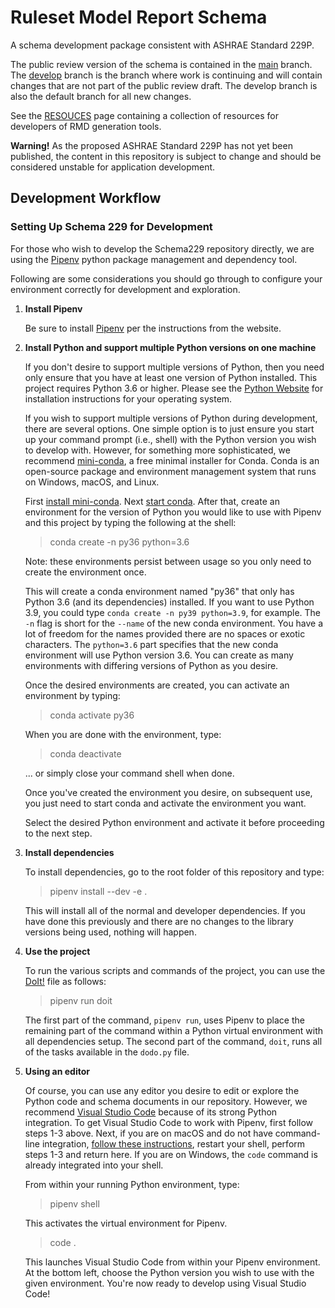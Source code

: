 # Ruleset Model Report Schema

A schema development package consistent with ASHRAE Standard 229P.

The public review version of the schema is contained in the [main](https://github.com/open229/ruleset-model-description-schema/tree/main) branch. The [develop](https://github.com/open229/ruleset-model-description-schema) branch is the branch where work is continuing and will contain changes that are not part of the public review draft. The develop branch is also the default branch for all new changes.

See the [RESOUCES](https://github.com/open229/ruleset-model-description-schema/RESOURCES.md) page containing a collection of resources for developers of RMD generation tools. 

**Warning!**  As the proposed ASHRAE Standard 229P has not yet been published, the content in this repository is subject to change and should be considered unstable for application development.

Development Workflow
--------------------

### Setting Up Schema 229 for Development

For those who wish to develop the Schema229 repository directly, we are using the [Pipenv](https://github.com/pypa/pipenv) python package management and dependency tool.

Following are some considerations you should go through to configure your environment correctly for development and exploration.

1. **Install Pipenv**

    Be sure to install [Pipenv](https://github.com/pypa/pipenv) per the instructions from the website.

2. **Install Python and support multiple Python versions on one machine**

    If you don't desire to support multiple versions of Python, then you need only ensure that you have at least one version of Python installed. This project requires Python 3.6 or higher. Please see the [Python Website](https://www.python.org/) for installation instructions for your operating system.

    If you wish to support multiple versions of Python during development, there are several options. One simple option is to just ensure you start up your command prompt (i.e., shell) with the Python version you wish to develop with. However, for something more sophisticated, we recommend [mini-conda](https://docs.conda.io/en/latest/miniconda.html), a free minimal installer for Conda. Conda is an open-source package and environment management system that runs on Windows, macOS, and Linux.

    First [install mini-conda](https://docs.conda.io/en/latest/miniconda.html).
    Next [start conda](https://docs.conda.io/projects/conda/en/latest/user-guide/getting-started.html#starting-conda). After that, create an environment for the version of Python you would like to use with Pipenv and this project by typing the following at the shell:

    > conda create -n py36 python=3.6

    Note: these environments persist between usage so you only need to create the environment once.

    This will create a conda environment named "py36" that only has Python 3.6 (and its dependencies) installed.
    If you want to use Python 3.9, you could type `conda create -n py39 python=3.9`, for example.
    The `-n` flag is short for the `--name` of the new conda environment.
    You have a lot of freedom for the names provided there are no spaces or exotic characters.
    The `python=3.6` part specifies that the new conda environment will use Python version 3.6.
    You can create as many environments with differing versions of Python as you desire.

    Once the desired environments are created, you can activate an environment by typing:

    > conda activate py36

    When you are done with the environment, type:

    > conda deactivate

    ... or simply close your command shell when done.

    Once you've created the environment you desire, on subsequent use, you just need to start conda and activate the environment you want.

    Select the desired Python environment and activate it before proceeding to the next step.

3. **Install dependencies**

    To install dependencies, go to the root folder of this repository and type:

    > pipenv install --dev -e .

    This will install all of the normal and developer dependencies.
    If you have done this previously and there are no changes to the library versions being used, nothing will happen.

4. **Use the project**

    To run the various scripts and commands of the project, you can use the [DoIt!](https://pydoit.org/) file as follows:

    > pipenv run doit

    The first part of the command, `pipenv run`, uses Pipenv to place the remaining part of the command within a Python virtual environment with all dependencies setup.
    The second part of the command, `doit`, runs all of the tasks available in the `dodo.py` file.

5. **Using an editor**

    Of course, you can use any editor you desire to edit or explore the Python code and schema documents in our repository.
    However, we recommend [Visual Studio Code](https://code.visualstudio.com/) because of its strong Python integration.
    To get Visual Studio Code to work with Pipenv, first follow steps 1-3 above.
    Next, if you are on macOS and do not have command-line integration, [follow these instructions](https://code.visualstudio.com/docs/setup/mac#_launching-from-the-command-line), restart your shell, perform steps 1-3 and return here.
    If you are on Windows, the `code` command is already integrated into your shell.

    From within your running Python environment, type:

    > pipenv shell

    This activates the virtual environment for Pipenv.

    > code .

    This launches Visual Studio Code from within your Pipenv environment.
    At the bottom left, choose the Python version you wish to use with the given environment.
    You're now ready to develop using Visual Studio Code!